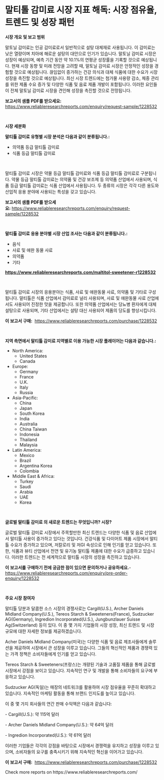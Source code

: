 <p><h1>말티톨 감미료 시장 지표 해독: 시장 점유율, 트렌드 및 성장 패턴</h1></p><p><strong>시장 개요 및 보고 범위</strong></p>
<p><p>말토닐 감미료는 인공 감미료로서 일반적으로 설탕 대체재로 사용됩니다. 이 감미료는 낮은 열량이며 치아에 해로운 설탕의 대안으로 인기가 있습니다. 말토닐 감미료 시장은 성장이 예상되며, 예측 기간 동안 약 10.1%의 연평균 성장률을 기록할 것으로 예상됩니다. 현재 시장 동향 및 미래 전망을 고려할 때, 말토닐 감미료 시장은 안정적인 성장을 경험할 것으로 예상됩니다. 끊임없이 증가하는 건강 의식과 대체 식품에 대한 수요가 시장 성장을 촉진할 것으로 예상됩니다. 최신 시장 트렌드에는 첨가물 사용량 감소, 체중 관리를 위한 제품 수요 증가 및 다양한 식품 및 음료 제품 개발이 포함됩니다. 이러한 요인들이 전체 말토닐 감미료 시장을 견인해 성장을 촉진할 것으로 전망됩니다.</p></p>
<p><strong>보고서의 샘플 PDF를 받으세요:</strong> <a href="https://www.reliableresearchreports.com/enquiry/request-sample/1228532">https://www.reliableresearchreports.com/enquiry/request-sample/1228532</a></p>
<p>&nbsp;</p>
<p><strong>시장 세분화</strong></p>
<p><strong>말티톨 감미료 유형별 시장 분석은 다음과 같이 분류됩니다.:</strong></p>
<p><ul><li>의약품 등급 말티톨 감미료</li><li>식품 등급 말티톨 감미료</li></ul></p>
<p>&nbsp;</p>
<p><p>말티톨 감미료 시장은 약물 등급 말티톨 감미료와 식품 등급 말티톨 감미료로 구분됩니다. 약물 등급 말티톨 감미료는 의약품 및 건강 보조제 등 의약품 산업에서 사용되며, 식품 등급 말티톨 감미료는 식품 산업에서 사용됩니다. 두 종류의 시장은 각각 다른 용도와 산업적 응용 분야에 사용되는 특성을 갖고 있습니다.</p></p>
<p><strong>보고서의 샘플 PDF를 받으세요:</strong>&nbsp;<a href="https://www.reliableresearchreports.com/enquiry/request-sample/1228532">https://www.reliableresearchreports.com/enquiry/request-sample/1228532</a></p>
<p>&nbsp;</p>
<p><strong> 말티톨 감미료 응용 분야별 시장 산업 조사는 다음과 같이 분류됩니다.:</strong></p>
<p><ul><li>음식</li><li>사료 및 애완 동물 사료</li><li>의약품</li><li>기타</li></ul></p>
<p><strong><a href="https://www.reliableresearchreports.com/maltitol-sweetener-r1228532">https://www.reliableresearchreports.com/maltitol-sweetener-r1228532</a></strong></p>
<p>&nbsp;</p>
<p><p>말티톨 감미료 시장의 응용분야는 식품, 사료 및 애완동물 사료, 의약품 및 기타로 구성됩니다. 말티톨은 식품 산업에서 감미료로 널리 사용되며, 사료 및 애완동물 사료 산업에서도 사용되어 진정한 맛을 제공합니다. 또한 의약품 산업에서는 당뇨병 환자에게 대체 설탕으로 사용되며, 기타 산업에서는 설탕 대신 사용되어 제품의 당도를 향상시킵니다.</p></p>
<p><strong>이 보고서 구매:</strong>&nbsp; <a href="https://www.reliableresearchreports.com/purchase/1228532">https://www.reliableresearchreports.com/purchase/1228532</a></p>
<p>&nbsp;</p>
<p><strong>지역 측면에서 말티톨 감미료 지역별로 이용 가능한 시장 플레이어는 다음과 같습니다.:</strong></p>
<p><ul>
    <li>
        North America:
        <ul>
            <li>United States</li>
            <li>Canada</li>
        </ul>
    </li>
    <li>
        Europe:
        <ul>
            <li>Germany</li>
            <li>France</li>
            <li>U.K.</li>
            <li>Italy</li>
            <li>Russia</li>
        </ul>
    </li>
    <li>
        Asia-Pacific:
        <ul>
            <li>China</li>
            <li>Japan</li>
            <li>South Korea</li>
            <li>India</li>
            <li>Australia</li>
            <li>China Taiwan</li>
            <li>Indonesia</li>
            <li>Thailand</li>
            <li>Malaysia</li>
        </ul>
    </li>
    <li>
        Latin America:
        <ul>
            <li>Mexico</li>
            <li>Brazil</li>
            <li>Argentina Korea</li>
            <li>Colombia</li>
        </ul>
    </li>
    <li>
        Middle East & Africa:
        <ul>
            <li>Turkey</li>
            <li>Saudi</li>
            <li>Arabia</li>
            <li>UAE</li>
            <li>Korea</li>
        </ul>
    </li>
    </ul></p>
<p>&nbsp;</p>
<p><strong>글로벌 말티톨 감미료 의 새로운 트렌드는 무엇입니까? 시장?</strong></p>
<p><p>글로벌 말티톨 감미료 시장에서 주목할만한 최신 트렌드는 다양한 식품 및 음료 산업에서 말티톨 사용이 증가하고 있다는 것입니다. 건강식품 및 다이어트 제품 시장에서 말티톨 수요가 증가하고 있으며, 저칼로리 및 저GI 속성으로 인해 인기를 얻고 있습니다. 또한, 식품과 뷰티 산업에서 천연 및 유기농 말티톨 제품에 대한 수요가 급증하고 있습니다. 이러한 트렌드는 전 세계적으로 말티톨 시장의 성장을 촉진하고 있습니다.</p></p>
<p><strong>이 보고서를 구매하기 전에 궁금한 점이 있으면 문의하거나 공유하세요.</strong>- <a href="https://www.reliableresearchreports.com/enquiry/pre-order-enquiry/1228532">https://www.reliableresearchreports.com/enquiry/pre-order-enquiry/1228532</a></p>
<p>&nbsp;</p>
<p><strong>주요 시장 참여자</strong></p>
<p><p>말티톨 당분과 달콤한 소스 시장의 경쟁사로는 Cargill(U.S.), Archer Daniels Midland Company(U.S.), Tereos Starch & Sweeteners(France), Sudzucker AG(Germany), Ingredion Incorporated(U.S.), Jungbunzlauer Suisse Ag(Switzerland) 등이 있다. 이 중 몇 가지 기업들의 시장 성장, 최신 트렌드 및 시장 규모에 대한 자세한 정보를 제공하겠습니다.</p><p>Acher Daniels Midland Company(미국)는 다양한 식품 및 음료 제조사들에게 솔루션을 제공하여 시장에서 큰 성장을 이루고 있습니다. 그들의 혁신적인 제품과 경쟁력 있는 가격 정책은 소비자들에게 인기를 얻고 있습니다.</p><p>Tereos Starch & Sweeteners(프랑스)는 개량된 기술과 고품질 제품을 통해 글로벌 시장에서 강점을 보이고 있습니다. 지속적인 연구 및 개발을 통해 소비자들의 요구에 부응하고 있습니다.</p><p>Sudzucker AG(독일)는 매장의 네트워크를 활용하여 시장 점유율을 꾸준히 확대하고 있습니다. 지속적인 마케팅 활동을 통해 브랜드 인지도를 높이고 있습니다.</p><p>이 중 몇 가지 회사들의 연간 판매 수익액은 다음과 같습니다:</p><p>- Cargill(U.S.): 약 115억 달러</p><p>- Archer Daniels Midland Company(U.S.): 약 64억 달러</p><p>- Ingredion Incorporated(U.S.): 약 61억 달러</p><p>이러한 기업들은 각각의 강점을 바탕으로 시장에서 경쟁력을 유지하고 성장을 이루고 있으며, 소비자들의 요구를 충족시키기 위해 지속적인 혁신을 이어가고 있습니다.</p></p>
<p><strong>이 보고서 구매:</strong>&nbsp;&nbsp;<a href="https://www.reliableresearchreports.com/purchase/1228532">https://www.reliableresearchreports.com/purchase/1228532</a></p>
<p>Check more reports on https://www.reliableresearchreports.com/</p>